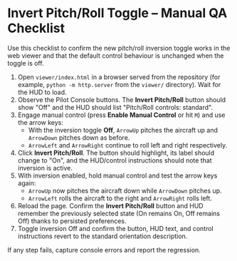 # Invert Pitch/Roll Toggle – Manual QA Checklist

Use this checklist to confirm the new pitch/roll inversion toggle works in the
web viewer and that the default control behaviour is unchanged when the toggle
is off.

1. Open `viewer/index.html` in a browser served from the repository (for
   example, `python -m http.server` from the `viewer/` directory). Wait for the
   HUD to load.
2. Observe the Pilot Console buttons. The **Invert Pitch/Roll** button should
   show "Off" and the HUD should list "Pitch/Roll controls: standard".
3. Engage manual control (press **Enable Manual Control** or hit `M`) and use
   the arrow keys:
   - With the inversion toggle **Off**, `ArrowUp` pitches the aircraft up and
     `ArrowDown` pitches down as before.
   - `ArrowLeft` and `ArrowRight` continue to roll left and right respectively.
4. Click **Invert Pitch/Roll**. The button should highlight, its label should
   change to "On", and the HUD/control instructions should note that inversion
   is active.
5. With inversion enabled, hold manual control and test the arrow keys again:
   - `ArrowUp` now pitches the aircraft down while `ArrowDown` pitches up.
   - `ArrowLeft` rolls the aircraft to the right and `ArrowRight` rolls left.
6. Reload the page. Confirm the **Invert Pitch/Roll** button and HUD remember
   the previously selected state (On remains On, Off remains Off) thanks to
   persisted preferences.
7. Toggle inversion Off and confirm the button, HUD text, and control
   instructions revert to the standard orientation description.

If any step fails, capture console errors and report the regression.
